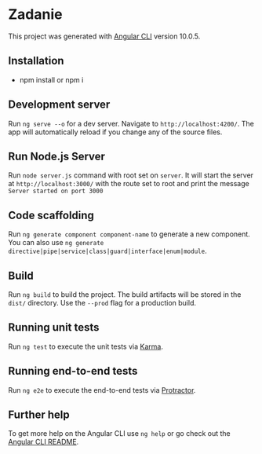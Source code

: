 # Zadanie

This project was generated with [Angular CLI](https://github.com/angular/angular-cli) version 10.0.5.

## Installation

- npm install or npm i

## Development server

Run `ng serve --o` for a dev server. Navigate to `http://localhost:4200/`. The app will automatically reload if you change any of the source files.

## Run Node.js Server

Run `node server.js` command with root set on `server`. It will start the server at `http://localhost:3000/` with the route set to root and print the message `Server started on port 3000`


## Code scaffolding

Run `ng generate component component-name` to generate a new component. You can also use `ng generate directive|pipe|service|class|guard|interface|enum|module`.

## Build

Run `ng build` to build the project. The build artifacts will be stored in the `dist/` directory. Use the `--prod` flag for a production build.

## Running unit tests

Run `ng test` to execute the unit tests via [Karma](https://karma-runner.github.io).

## Running end-to-end tests

Run `ng e2e` to execute the end-to-end tests via [Protractor](http://www.protractortest.org/).

## Further help

To get more help on the Angular CLI use `ng help` or go check out the [Angular CLI README](https://github.com/angular/angular-cli/blob/master/README.md).
